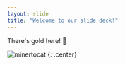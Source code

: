 ```yaml
---
layout: slide
title: "Welcome to our slide deck!"
---
```


There's gold here! :unicorn:

![minertocat](https://octodex.github.com/images/minertocat.png)
{: .center}
